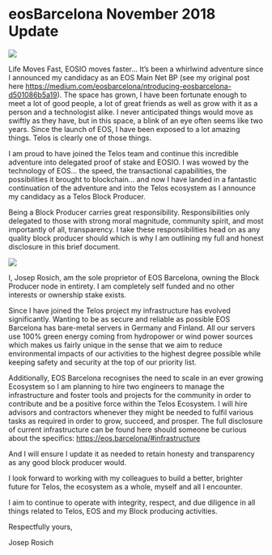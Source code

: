 # eosBarcelona November 2018 Update

![](https://cdn-images-1.medium.com/max/1000/1*gARpnoR51xV52d7Wz6ClMA.png)

Life Moves Fast, EOSIO moves faster… It’s been a whirlwind adventure since I announced my candidacy as an EOS Main Net BP (see my original post here <https://medium.com/eosbarcelona/ntroducing-eosbarcelona-d501086b5a19>). The space has grown, I have been fortunate enough to meet a lot of good people, a lot of great friends as well as grow with it as a person and a technologist alike. I never anticipated things would move as swiftly as they have, but in this space, a blink of an eye often seems like two years. Since the launch of EOS, I have been exposed to a lot amazing things. Telos is clearly one of those things.

I am proud to have joined the Telos team and continue this incredible adventure into delegated proof of stake and EOSIO. I was wowed by the technology of EOS… the speed, the transactional capabilities, the possibilities it brought to blockchain… and now I have landed in a fantastic continuation of the adventure and into the Telos ecosystem as I announce my candidacy as a Telos Block Producer.

Being a Block Producer carries great responsibility. Responsibilities only delegated to those with strong moral magnitude, community spirit, and most importantly of all, transparency. I take these responsibilities head on as any quality block producer should which is why I am outlining my full and honest disclosure in this brief document.

![](https://cdn-images-1.medium.com/max/1000/1*ywCLrBOZ_Ogv3j81_WjbDg.jpeg)

I, Josep Rosich, am the sole proprietor of EOS Barcelona, owning the Block Producer node in entirety. I am completely self funded and no other interests or ownership stake exists.

Since I have joined the Telos project my infrastructure has evolved significantly. Wanting to be as secure and reliable as possible EOS Barcelona has bare-metal servers in Germany and Finland. All our servers use 100% green energy coming from hydropower or wind power sources which makes us fairly unique in the sense that we aim to reduce environmental impacts of our activities to the highest degree possible while keeping safety and security at the top of our priority list.

Additionally, EOS Barcelona recognises the need to scale in an ever growing Ecosystem so I am planning to hire two engineers to manage the infrastructure and foster tools and projects for the community in order to contribute and be a positive force within the Telos Ecosystem. I will hire advisors and contractors whenever they might be needed to fulfil various tasks as required in order to grow, succeed, and prosper. The full disclosure of current infrastructure can be found here should someone be curious about the specifics: <https://eos.barcelona/#infrastructure>

And I will ensure I update it as needed to retain honesty and transparency as any good block producer would.

I look forward to working with my colleagues to build a better, brighter future for Telos, the ecosystem as a whole, myself and all I encounter.

I aim to continue to operate with integrity, respect, and due diligence in all things related to Telos, EOS and my Block producing activities.

Respectfully yours,

Josep Rosich